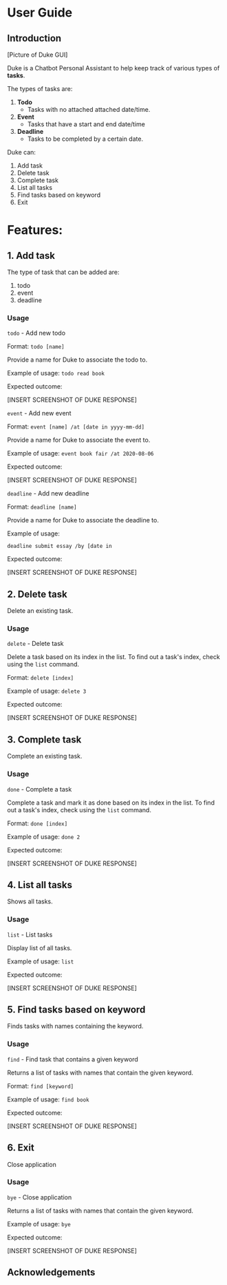 # User Guide

## Introduction 
[Picture of Duke GUI]

Duke is a Chatbot Personal Assistant to help keep track of various types of **tasks**.

The types of tasks are:
1. **Todo**
    - Tasks with no attached attached date/time.
2. **Event**
    - Tasks that have a start and end date/time
3. **Deadline**
    - Tasks to be completed by a certain date.

Duke can:
1. Add task
2. Delete task
3. Complete task
4. List all tasks
5. Find tasks based on keyword
6. Exit
# Features:

## 1. Add task
The type of task that can be added are:
1. todo
2. event
3. deadline

### Usage

`todo` - Add new todo

Format: `todo [name]`

Provide a name for Duke to associate the todo to.

Example of usage: `todo read book`

Expected outcome:

[INSERT SCREENSHOT OF DUKE RESPONSE]

`event` - Add new event

Format: `event [name] /at [date in yyyy-mm-dd]`

Provide a name for Duke to associate the event to.

Example of usage: `event book fair /at 2020-08-06`

Expected outcome:

[INSERT SCREENSHOT OF DUKE RESPONSE]

`deadline` - Add new deadline

Format: `deadline [name]`

Provide a name for Duke to associate the deadline to.

Example of usage: 

`deadline submit essay /by [date in `

Expected outcome:

[INSERT SCREENSHOT OF DUKE RESPONSE]

## 2. Delete task
Delete an existing task.

### Usage
`delete` - Delete task

Delete a task based on its index in the list. To find out a task's index,
check using the `list` command.

Format:
`delete [index]`

Example of usage: `delete 3`

Expected outcome: 

[INSERT SCREENSHOT OF DUKE RESPONSE]

## 3. Complete task
Complete an existing task.

### Usage
`done` - Complete a task

Complete a task and mark it as done based on its index in the list.
To find out a task's index, check using the `list` command.

Format:
`done [index]`

Example of usage: `done 2`

Expected outcome: 

[INSERT SCREENSHOT OF DUKE RESPONSE]

## 4. List all tasks

Shows all tasks.

### Usage
`list` - List tasks

Display list of all tasks.

Example of usage: `list`

Expected outcome: 

[INSERT SCREENSHOT OF DUKE RESPONSE]

## 5. Find tasks based on keyword

Finds tasks with names containing the keyword.

### Usage
`find` - Find task that contains a given keyword

Returns a list of tasks with names that contain the given keyword.

Format:
`find [keyword]`

Example of usage: `find book`

Expected outcome: 

[INSERT SCREENSHOT OF DUKE RESPONSE]

## 6. Exit

Close application

### Usage
`bye` - Close application

Returns a list of tasks with names that contain the given keyword.

Example of usage: `bye`

Expected outcome: 

[INSERT SCREENSHOT OF DUKE RESPONSE]


## Acknowledgements